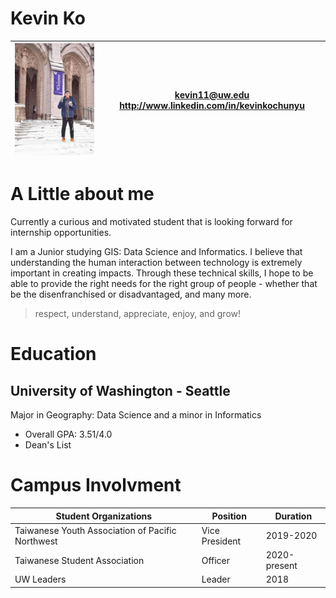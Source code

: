 # Kevin Ko

| <img src="me.jpg" alt="personal_image" width="300" /> | kevin11@uw.edu    http://www.linkedin.com/in/kevinkochunyu |
|-------------------------------------------------------|------------------------------------------------------------|

# A Little about me

Currently a curious and motivated student that is looking forward for internship opportunities.

I am a Junior studying GIS: Data Science and Informatics. I believe that understanding the human interaction between technology is extremely important in creating impacts. Through these technical skills, I hope to be able to provide the right needs for the right group of people - whether that be the disenfranchised or disadvantaged, and many more.

> respect, understand, appreciate, enjoy, and grow!

# Education
## University of Washington - Seattle
Major in Geography: Data Science and a minor in Informatics

- Overall GPA: 3.51/4.0
- Dean's List

# Campus Involvment

| Student Organizations                            | Position        | Duration     |
|--------------------------------------------------|-----------------|--------------|
| Taiwanese Youth Association of Pacific Northwest | Vice President  | 2019-2020    |
| Taiwanese Student Association                    | Officer         | 2020-present |
| UW Leaders                                       | Leader          | 2018         |
